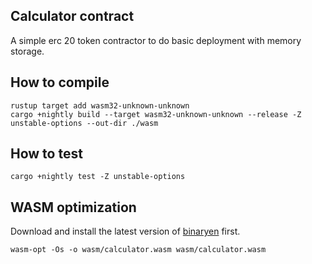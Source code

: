## Calculator contract

A simple erc 20 token contractor to do basic deployment with memory storage.


## How to compile

```
rustup target add wasm32-unknown-unknown
cargo +nightly build --target wasm32-unknown-unknown --release -Z unstable-options --out-dir ./wasm
```


## How to test

```
cargo +nightly test -Z unstable-options
```

## WASM optimization

Download and install the latest version of [binaryen](https://github.com/WebAssembly/binaryen) first.

```
wasm-opt -Os -o wasm/calculator.wasm wasm/calculator.wasm
```
